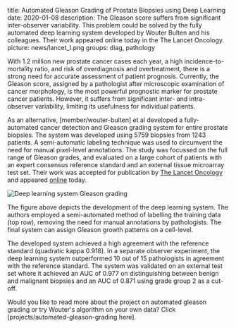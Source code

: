 title: Automated Gleason Grading of Prostate Biopsies using Deep Learning
date: 2020-01-08
description: The Gleason score suffers from significant inter-observer variability. This problem could be solved by the fully automated deep learning system developed by Wouter Bulten and his colleagues. Their work appeared online today in the The Lancet Oncology. 
picture: news/lancet_I.png
groups: diag, pathology

With 1.2 million new prostate cancer cases each year, a high incidence-to-mortality ratio, and risk of overdiagnosis and overtreatment, there is a strong need for accurate assessment of patient prognosis. Currently, the Gleason score, assigned by a pathologist after microscopic examination of cancer morphology, is the most powerful prognostic marker for prostate cancer patients. However, it suffers from significant inter- and intra-observer variability, limiting its usefulness for individual patients.

As an alternative, [member/wouter-bulten] et al developed a fully-automated cancer detection and Gleason grading system for entire prostate biopsies. The system was developed using 5759 biopsies from 1243 patients. A semi-automatic labeling technique was used to circumvent the need for manual pixel-level annotations. The study was focussed on the full range of Gleason grades, and evaluated on a large cohort of patients with an expert consensus reference standard and an external tissue microarray test set. Their work was accepted for publication by <a href="https://www.thelancet.com/journals/lanonc/home">The Lancet Oncology</a> and appeared <a href="https://www.thelancet.com/journals/lanonc/article/PIIS1470-2045(19)30739-9/fulltext">online</a> today. 

![Deep learning system Gleason grading]({static}/images/news/Lancet_II.PNG)

The figure above depicts the development of the deep learning system. The authors employed a semi-automated method of labelling the training data (top row), removing the need for manual annotations by pathologists. The final system can assign Gleason growth patterns on a cell-level.

The developed system achieved a high agreement with the reference standard (quadratic kappa 0.918). In a separate observer experiment, the deep learning system outperformed 10 out of 15 pathologists in agreement with the reference standard. The system was validated on an external test set where it achieved an AUC of 0.977 on distinguishing between benign and malignant biopsies and an AUC of 0.871 using grade group 2 as a cut-off.

Would you like to read more about the project on automated gleason grading or try Wouter's algorithm on your own data? Click [projects/automated-gleason-grading here].





